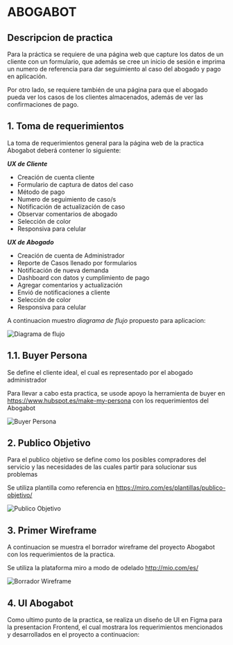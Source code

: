 # ABOGABOT
## Descripcion de practica

Para la práctica se requiere de una página web que capture los datos de un cliente con un
formulario, que además se cree un inicio de sesión e imprima un numero de referencia para
dar seguimiento al caso del abogado y pago en aplicación. 

Por otro lado, se requiere también de una página para que el abogado pueda ver los casos
de los clientes almacenados, además de ver las confirmaciones de pago.

## **1. Toma de requerimientos**

La toma de requerimientos general para la página web de la practica Abogabot deberá contener
lo siguiente:

***UX de Cliente***
- Creación de cuenta cliente
- Formulario de captura de datos del caso 
- Método de pago 
- Numero de seguimiento de caso/s 
- Notificación de actualización de caso 
- Observar comentarios de abogado 
- Selección de color 
- Responsiva para celular

***UX de Abogado***
- Creación de cuenta de Administrador 
- Reporte de Casos llenado por formularios 
- Notificación de nueva demanda 
- Dashboard con datos y cumplimiento de pago 
- Agregar comentarios y actualización 
- Envió de notificaciones a cliente 
- Selección de color 
- Responsiva para celular

A continuacion muestro _diagrama de flujo_ propuesto para aplicacion:

![Diagrama de flujo]()

## **1.1. Buyer Persona**

Se define el cliente ideal, el cual es representado por el abogado administrador

Para llevar a cabo esta practica, se usode apoyo la herramienta de buyer en https://www.hubspot.es/make-my-persona con los requerimientos del Abogabot 

![Buyer Persona]()

## **2. Publico Objetivo**

Para el publico objetivo se define como los posibles compradores del servicio y las necesidades de las cuales partir para solucionar sus problemas

Se utiliza plantilla como referencia en https://miro.com/es/plantillas/publico-objetivo/

![Publico Objetivo]()

## **3. Primer Wireframe**

A continuacion se muestra el borrador wireframe del proyecto Abogabot con los requerimientos de la practica.

Se utiliza la plataforma miro a modo de odelado http://mio.com/es/

![Borrador Wireframe]()

## **4. UI Abogabot**

Como ultimo punto de la practica, se realiza un diseño de UI en Figma para la presentacion Frontend, el cual mostrara los requerimientos mencionados
y desarrollados en el proyecto a continuacion:
